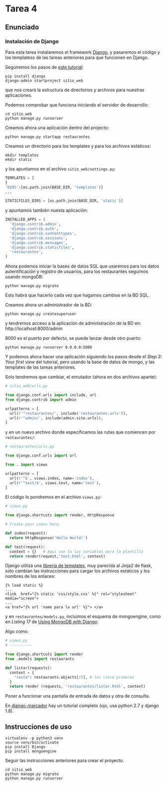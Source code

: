 # Tarea 4

## Enunciado

### Instalación de Django

Para esta tarea instalaremos el framework [Django](https://www.djangoproject.com/), y pasaremos el código y los templatess de las tareas anteriores para que funcionen en Django.

Seguiremos los pasos de [este tutorial](http://drksephy.github.io/2015/07/16/django/):

```
pip install django
django-admin startproject sitio_web
```

que nos creará la estructura de directorios y archivos para nuestras aplicaciones.

Podemos comprobar que funciona iniciando el servidor de desarrollo:

```
cd sitio_web
python manage.py runserver
```

Creamos ahora una aplicación dentro del projecto:

```
python manage.py startapp restaurantes
```

Creamos un directorio para los templates y para los archivos estáticos:

```
mkdir templates
mkdir static
```

y los apuntamos en el archivo `sitio_web/settings.py`:

```python
TEMPLATES = [
{
'DIRS':[os.path.join(BASE_DIR, 'templates')]
...

STATICFILES_DIRS = [os.path.join(BASE_DIR, 'static')]
```

y apuntamos también nuesta aplicación:

```python
INSTALLED_APPS = (
  'django.contrib.admin',
  'django.contrib.auth',
  'django.contrib.contenttypes',
  'django.contrib.sessions',
  'django.contrib.messages',
  'django.contrib.staticfiles',
  'restaurantes',
)
```

Ahora podemos iniciar la bases de datos SQL que usaremos para los datos autentificación y registro de usuarios, para los restaurantes seguimos usando mongoDB:

```
python manage.py migrate
```

Esto habrá que hacerlo cada vez que hagamos cambios en la BD SQL.

Creamos ahora un administrador de la BD:

```
python manage.py createsuperuser
```

y tendremos acceso a la aplicación de administración de la BD en: http://localhost:8000/admin

8000 es el puerto por defecto, se puede lanzar desde otro puerto:

```
python manage.py runserver 0.0.0.0:5000
```

Y podemos ahora hacer una aplicación siguiendo los pasos desde el *Step 3: Your first view* del tutorial, pero usando la base de datos de mongo, y las templates de las tareas anteriores.

Solo tendremos que cambiar, el enrutador (ahora en dos archivos aparte):

```python
# sitio_web/urls.py

from django.conf.urls import include, url
from django.contrib import admin

urlpatterns = [
  url(r'^restaurantes/', include('restaurantes.urls')),
  url(r'^admin/', include(admin.site.urls)),
]
```

y en un nuevo archivo donde especificamos las rutas que comiencen por `restaurantes/`:

```python
# restaurantes/urls.py

from django.conf.urls import url

from . import views

urlpatterns = [
  url(r'^$', views.index, name='index'),
  url(r'^test/$', views.test, name='test'),
]
```

El código lo pondremos en el archivo `views.py`:

```python
# views.py

from django.shortcuts import render, HttpResponse

# Create your views here.

def index(request):
  return HttpResponse('Hello World!')

def test(request):
  context = {}   # Aquí van la las variables para la plantilla
  return render(request,'test.html', context)
```

Django utiliza una [librería de templates](https://tutorial.djangogirls.org/en/django_templates/), muy parecida al Jinja2 de flask, solo cambian las instrucciones para cargar los archivos estaticos y los nombres de los enlaces:

```
{% load static %}
...
<link  href="{% static 'css/style.css' %}" rel="stylesheet" media="screen">
...
<a href="{% url 'name para la url' %}"> </a>
```

y en `restaurantes/models.py`, incluimos el esquema de mongoengine, como en *Listing 17* de [Using MongoDB with Django](https://www.ibm.com/developerworks/library/os-django-mongo/):

Algo como:

```python
# views.py
# ----------

from django.shortcuts import render
from .models import restaurants

def listar(requests):
  context = {
    "resta": restaurants.objects[:5], # los cinco primeros
  }
  return render (requests, 'restaurantes/listar.html', context)
```

Poner a funcionar una pantalla de entrada de datos y otra de consulta.

En [django-marcador](http://django-marcador.keimlink.de/) hay un tutorial completo (ojo, usa python 2.7 y django 1.8).

## Instrucciones de uso

```
virtualenv -p python3 venv
source venv/bin/activate
pip install Django
pip install mongoengine
```

Seguir las instrucciones anteriores para crear el proyecto.

```
cd sitio_web
python manage.py migrate
python manage.py runserver
```
